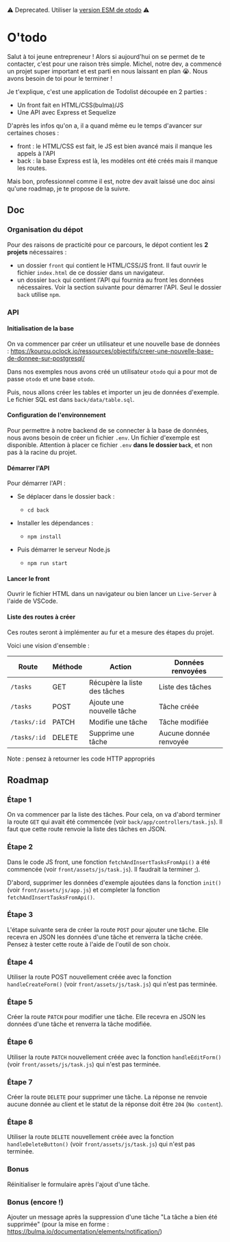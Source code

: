 :warning: Deprecated. Utiliser la [version ESM de otodo](https://github.com/O-clock-FS-JS/otodo-esm) ⚠️

# O'todo

Salut à toi jeune entrepreneur ! Alors si aujourd'hui on se permet de te contacter, c'est pour une raison très simple. Michel, notre dev, a commencé un projet super important et est parti en nous laissant en plan 😭. Nous avons besoin de toi pour le terminer !

Je t'explique, c'est une application de Todolist découpée en 2 parties :

- Un front fait en HTML/CSS(bulma)/JS
- Une API avec Express et Sequelize

D'après les infos qu'on a, il a quand même eu le temps d'avancer sur certaines choses :

- front : le HTML/CSS est fait, le JS est bien avancé mais il manque les appels à l'API
- back : la base Express est là, les modèles ont été créés mais il manque les routes.

Mais bon, professionnel comme il est, notre dev avait laissé une doc ainsi qu'une roadmap, je te propose de la suivre.

## Doc

### Organisation du dépot

Pour des raisons de practicité pour ce parcours, le dépot contient les **2 projets** nécessaires :

- un dossier `front` qui contient le HTML/CSS/JS front. Il faut ouvrir le fichier `index.html` de ce dossier dans un navigateur.
- un dossier `back` qui contient l'API qui fournira au front les données nécessaires. Voir la section suivante pour démarrer l'API. Seul le dossier `back` utilise `npm`.

### API

#### Initialisation de la base

On va commencer par créer un utilisateur et une nouvelle base de données : https://kourou.oclock.io/ressources/objectifs/creer-une-nouvelle-base-de-donnee-sur-postgresql/

Dans nos exemples nous avons créé un utilisateur `otodo` qui a pour mot de passe `otodo` et une base `otodo`.

Puis, nous allons créer les tables et importer un jeu de données d'exemple. Le fichier SQL est dans `back/data/table.sql`.

#### Configuration de l'environnement

Pour permettre à notre backend de se connecter à la base de données, nous avons besoin de créer un fichier `.env`. Un fichier d'exemple est disponible. Attention à placer ce fichier `.env` **dans le dossier `back`**, et non pas à la racine du projet.

#### Démarrer l'API

Pour démarrer l'API :

- Se déplacer dans le dossier back :

  - `cd back`

- Installer les dépendances :

  - `npm install`

- Puis démarrer le serveur Node.js
  - `npm run start`

#### Lancer le front

Ouvrir le fichier HTML dans un navigateur ou bien lancer un `Live-Server` à l'aide de VSCode.

#### Liste des routes à créer

Ces routes seront à implémenter au fur et a mesure des étapes du projet.

Voici une vision d'ensemble :

| Route        | Méthode | Action                       | Données renvoyées      |
| ------------ | ------- | ---------------------------- | ---------------------- |
| `/tasks`     | GET     | Récupère la liste des tâches | Liste des tâches       |
| `/tasks`     | POST    | Ajoute une nouvelle tâche    | Tâche créée            |
| `/tasks/:id` | PATCH   | Modifie une tâche            | Tâche modifiée         |
| `/tasks/:id` | DELETE  | Supprime une tâche           | Aucune donnée renvoyée |

Note : pensez à retourner les code HTTP appropriés

## Roadmap

### Étape 1

On va commencer par la liste des tâches. Pour cela, on va d'abord terminer la route `GET` qui avait été commencée (voir `back/app/controllers/task.js`). Il faut que cette route renvoie la liste des tâches en JSON.

### Étape 2

Dans le code JS front, une fonction `fetchAndInsertTasksFromApi()` a été commencée (voir `front/assets/js/task.js`). Il faudrait la terminer ;).

D'abord, supprimer les données d'exemple ajoutées dans la fonction `init()` (voir `front/assets/js/app.js`) et completer la fonction `fetchAndInsertTasksFromApi()`.

### Étape 3

L'étape suivante sera de créer la route `POST` pour ajouter une tâche. Elle recevra en JSON les données d'une tâche et renverra la tâche créée.
Pensez à tester cette route à l'aide de l'outil de son choix.

### Étape 4

Utiliser la route POST nouvellement créée avec la fonction `handleCreateForm()` (voir `front/assets/js/task.js`) qui n'est pas terminée.

### Étape 5

Créer la route `PATCH` pour modifier une tâche. Elle recevra en JSON les données d'une tâche et renverra la tâche modifiée.

### Étape 6

Utiliser la route `PATCH` nouvellement créée avec la fonction `handleEditForm()` (voir `front/assets/js/task.js`) qui n'est pas terminée.

### Étape 7

Créer la route `DELETE` pour supprimer une tâche. La réponse ne renvoie aucune donnée au client et le statut de la réponse doit être `204` (`No content`).

### Étape 8

Utiliser la route `DELETE` nouvellement créée avec la fonction `handleDeleteButton()` (voir `front/assets/js/task.js`) qui n'est pas terminée.

### Bonus

Réinitialiser le formulaire après l'ajout d'une tâche.

### Bonus (encore !)

Ajouter un message après la suppression d'une tâche "La tâche a bien été supprimée" (pour la mise en forme : https://bulma.io/documentation/elements/notification/)
